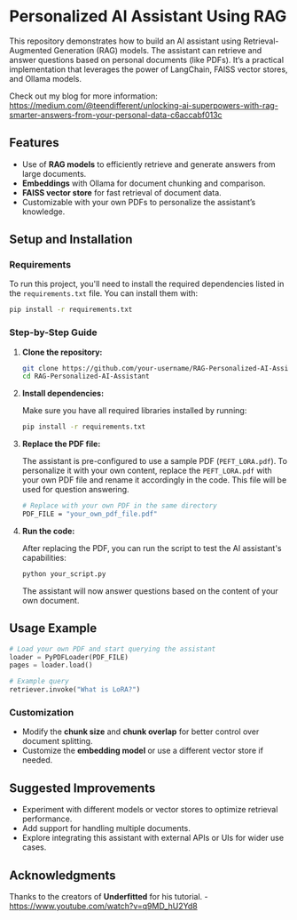 

# Personalized AI Assistant Using RAG

This repository demonstrates how to build an AI assistant using Retrieval-Augmented Generation (RAG) models. The assistant can retrieve and answer questions based on personal documents (like PDFs). It’s a practical implementation that leverages the power of LangChain, FAISS vector stores, and Ollama models.

Check out my blog for more information: https://medium.com/@teendifferent/unlocking-ai-superpowers-with-rag-smarter-answers-from-your-personal-data-c6accabf013c
## Features
- Use of **RAG models** to efficiently retrieve and generate answers from large documents.
- **Embeddings** with Ollama for document chunking and comparison.
- **FAISS vector store** for fast retrieval of document data.
- Customizable with your own PDFs to personalize the assistant’s knowledge.

## Setup and Installation

### Requirements

To run this project, you'll need to install the required dependencies listed in the `requirements.txt` file. You can install them with:

```bash
pip install -r requirements.txt
```

### Step-by-Step Guide

1. **Clone the repository:**

   ```bash
   git clone https://github.com/your-username/RAG-Personalized-AI-Assistant.git
   cd RAG-Personalized-AI-Assistant
   ```

2. **Install dependencies:**

   Make sure you have all required libraries installed by running:

   ```bash
   pip install -r requirements.txt
   ```

3. **Replace the PDF file:**

   The assistant is pre-configured to use a sample PDF (`PEFT_LORA.pdf`). To personalize it with your own content, replace the `PEFT_LORA.pdf` with your own PDF file and rename it accordingly in the code. This file will be used for question answering.

   ```bash
   # Replace with your own PDF in the same directory
   PDF_FILE = "your_own_pdf_file.pdf"
   ```

4. **Run the code:**

   After replacing the PDF, you can run the script to test the AI assistant's capabilities:

   ```bash
   python your_script.py
   ```

   The assistant will now answer questions based on the content of your own document.

## Usage Example

```python
# Load your own PDF and start querying the assistant
loader = PyPDFLoader(PDF_FILE)
pages = loader.load()

# Example query
retriever.invoke("What is LoRA?")
```

### Customization
- Modify the **chunk size** and **chunk overlap** for better control over document splitting.
- Customize the **embedding model** or use a different vector store if needed.

## Suggested Improvements
- Experiment with different models or vector stores to optimize retrieval performance.
- Add support for handling multiple documents.
- Explore integrating this assistant with external APIs or UIs for wider use cases.



## Acknowledgments
Thanks to the creators of **Underfitted** for his tutorial. - https://www.youtube.com/watch?v=q9MD_hU2Yd8
```
